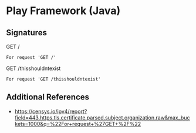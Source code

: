 # Play Framework (Java)

## Signatures

GET /

```
For request 'GET /'
```

GET /thisshouldntexist

```
For request 'GET /thisshouldntexist'
```

## Additional References

- https://censys.io/ipv4/report?field=443.https.tls.certificate.parsed.subject.organization.raw&max_buckets=1000&q=%22For+request+%27GET+%2F%22